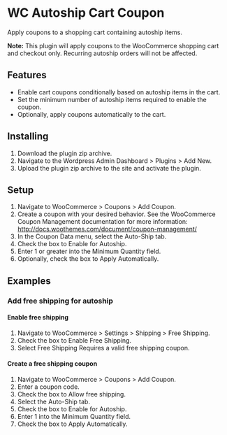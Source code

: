 # WC Autoship Cart Coupon
Apply coupons to a shopping cart containing autoship items.

**Note:** This plugin will apply coupons to the WooCommerce shopping cart and checkout only. 
Recurring autoship orders will not be affected.

## Features
* Enable cart coupons conditionally based on autoship items in the cart.
* Set the minimum number of autoship items required to enable the coupon.
* Optionally, apply coupons automatically to the cart.

## Installing
1. Download the plugin zip archive.
2. Navigate to the Wordpress Admin Dashboard > Plugins > Add New.
3. Upload the plugin zip archive to the site and activate the plugin.

## Setup
1. Navigate to WooCommerce > Coupons > Add Coupon.
2. Create a coupon with your desired behavior. 
   See the WooCommerce Coupon Management documentation for more information: http://docs.woothemes.com/document/coupon-management/
3. In the Coupon Data menu, select the Auto-Ship tab.
4. Check the box to Enable for Autoship.
5. Enter 1 or greater into the Minimum Quantity field.
6. Optionally, check the box to Apply Automatically.

## Examples

### Add free shipping for autoship

#### Enable free shipping
1. Navigate to WooCommerce > Settings > Shipping > Free Shipping.
2. Check the box to Enable Free Shipping.
3. Select Free Shipping Requires a valid free shipping coupon.

#### Create a free shipping coupon
1. Navigate to WooCommerce > Coupons > Add Coupon.
2. Enter a coupon code.
3. Check the box to Allow free shipping.
4. Select the Auto-Ship tab.
6. Check the box to Enable for Autoship.
7. Enter 1 into the Minimum Quantity field.
8. Check the box to Apply Automatically.
